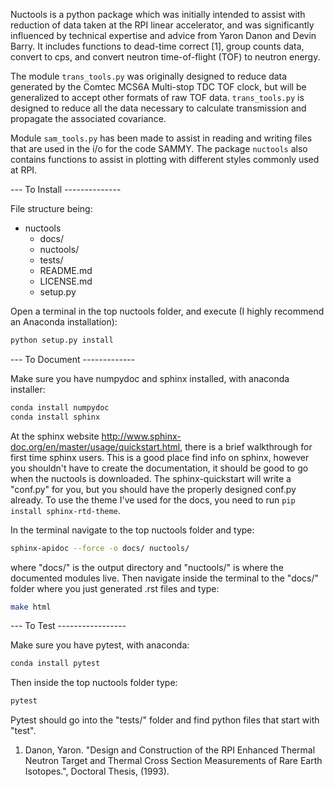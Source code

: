 Nuctools is a python package which was initially intended to assist with reduction
of data taken at the RPI linear accelerator, and was significantly influenced by 
technical expertise and advice from Yaron Danon and Devin Barry. It includes 
functions to dead-time correct [1], group counts data, convert to cps, and convert 
neutron time-of-flight (TOF) to neutron energy.

The module `trans_tools.py` was originally designed to reduce data generated by the 
Comtec MCS6A Multi-stop TDC TOF clock, but will be generalized to accept other 
formats of raw TOF data. `trans_tools.py` is designed to reduce all the data 
necessary to calculate transmission and propagate the associated covariance.

Module `sam_tools.py` has been made to assist in reading and writing files that 
are used in the i/o for the code SAMMY. The package `nuctools` also contains 
functions to assist in plotting with different styles commonly used at RPI.

--- To Install --------------

File structure being:

+ nuctools
   - docs/
   - nuctools/
   - tests/
   - README.md
   - LICENSE.md
   - setup.py

Open a terminal in the top nuctools folder, and execute (I highly recommend an Anaconda installation):

```bash
python setup.py install
```

--- To Document -------------

Make sure you have numpydoc and sphinx installed, with anaconda installer:

```bash
conda install numpydoc
conda install sphinx
```

At the sphinx website http://www.sphinx-doc.org/en/master/usage/quickstart.html,
there is a brief walkthrough for first time sphinx users. This is a good place 
find info on sphinx, however you shouldn't have to create the documentation, it
should be good to go when the nuctools is downloaded. The sphinx-quickstart will
write a "conf.py" for you, but you should have the properly designed conf.py 
already. To use the theme I've used for the docs, you need to run 
`pip install sphinx-rtd-theme`.

In the terminal navigate to the top nuctools folder and type:

```bash
sphinx-apidoc --force -o docs/ nuctools/
```

where "docs/" is the output directory and "nuctools/" is where the documented
modules live. Then navigate inside the terminal to the "docs/" folder where you
just generated .rst files and type:

```bash
make html
```

--- To Test -----------------

Make sure you have pytest, with anaconda:

```bash
conda install pytest
```

Then inside the top nuctools folder type:

```bash
pytest
```

Pytest should go into the "tests/" folder and find python files that start
with "test".


1. Danon, Yaron. "Design and Construction of the RPI Enhanced Thermal Neutron Target and Thermal Cross Section Measurements of Rare Earth Isotopes.", Doctoral Thesis, (1993).
